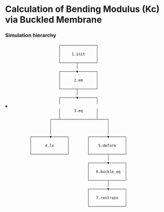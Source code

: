 # Calculation of Bending Modulus (Kc) via Buckled Membrane

### Simulation hierarchy
                            ┌────────────────┐
                            │                │
                            │     1.init     │
                            │                │
                            └───────┬────────┘
                                    │
                            ┌───────▼────────┐
                            │                │
                            │      2.em      │
                            │                │
                            └───────┬────────┘
                                    │
                            ┌───────▼────────┐
                            │                │                                             ▼
                            │      3.eq      │
                            │                │
                        ┌───┴────────────────┴────┐
                        │                         │
                        │                         │
                        │                         │
               ┌────────▼───────┐        ┌────────▼───────┐
               │                │        │                │
               │      4.lx      │        │    5.deform    │
               │                │        │                │
               └────────────────┘        └────────┬───────┘
                                                  │
                                         ┌────────▼───────┐
                                         │                │
                                         │   6.buckle_eq  │
                                         │                │
                                         └────────┬───────┘
                                                  │
                                         ┌────────▼───────┐
                                         │                │
                                         │   7.restrain   │
                                         │                │
                                         └────────────────┘
